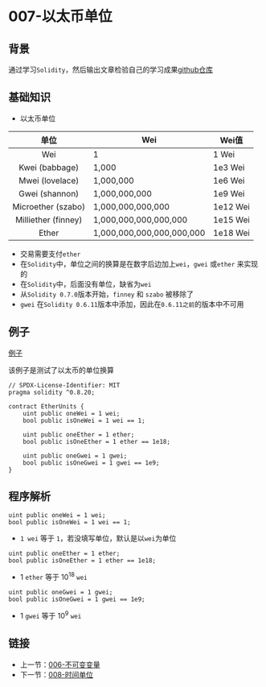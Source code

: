 # 007-以太币单位

## 背景

通过学习`Solidity`，然后输出文章检验自己的学习成果[github仓库](https://github.com/XdpCs/Solidity-learning)

## 基础知识

* 以太币单位

|         单位          | Wei                       | Wei值     |
|:-------------------:|---------------------------|----------|
|         Wei         | 1                         | 1 Wei    |
|   Kwei (babbage)    | 1,000                     | 1e3 Wei  |
|   Mwei (lovelace)   | 1,000,000                 | 1e6 Wei  |
|   Gwei (shannon)    | 1,000,000,000             | 1e9 Wei  |
| Microether (szabo)  | 1,000,000,000,000         | 1e12 Wei |
| Milliether (finney) | 1,000,000,000,000,000     | 1e15 Wei |
|        Ether        | 1,000,000,000,000,000,000 | 1e18 Wei |

* 交易需要支付`ether`
* 在`Solidity`中，单位之间的换算是在数字后边加上`wei`，`gwei` 或`ether` 来实现的
* 在`Solidity`中，后面没有单位，缺省为`wei`
* 从`Solidity 0.7.0`版本开始，`finney` 和 `szabo` 被移除了
* `gwei` 在`Solidity 0.6.11`版本中添加，因此在`0.6.11之前`的版本中不可用

## 例子

[例子](./EtherUnits.sol)

该例子是测试了以太币的单位换算

```solidity
// SPDX-License-Identifier: MIT
pragma solidity ^0.8.20;

contract EtherUnits {
    uint public oneWei = 1 wei;
    bool public isOneWei = 1 wei == 1;

    uint public oneEther = 1 ether;
    bool public isOneEther = 1 ether == 1e18;

    uint public oneGwei = 1 gwei;
    bool public isOneGwei = 1 gwei == 1e9;
}
```

## 程序解析

```solidity
uint public oneWei = 1 wei;
bool public isOneWei = 1 wei == 1;
```

* `1 wei` 等于 `1`，若没填写单位，默认是以`wei`为单位

```solidity
uint public oneEther = 1 ether;
bool public isOneEther = 1 ether == 1e18;
```

* 1 `ether` 等于 $10^{18}$ `wei`

```solidity
uint public oneGwei = 1 gwei;
bool public isOneGwei = 1 gwei == 1e9;
```

* 1 `gwei` 等于 $10^9$ `wei`

## 链接

* 上一节：[006-不可变变量](../006.Immutable/README.md)
* 下一节：[008-时间单位](../008.TimeUnits/README.md)
